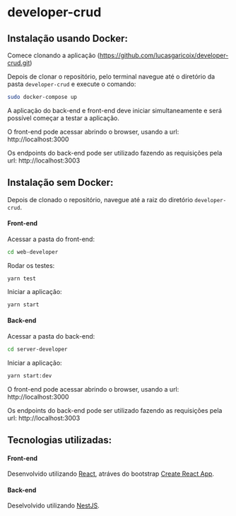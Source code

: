 # developer-crud

## Instalação usando Docker:
Comece clonando a aplicação (https://github.com/lucasgaricoix/developer-crud.git)

Depois de clonar o repositório, pelo terminal navegue até o diretório da pasta `developer-crud` e execute o comando:

```bash
sudo docker-compose up
```

A aplicação do back-end e front-end deve iniciar simultaneamente e será possível começar a testar a aplicação.

O front-end pode acessar abrindo o browser, usando a url: http://localhost:3000

Os endpoints do back-end pode ser utilizado fazendo as requisições pela url: http://localhost:3003

## Instalação sem Docker:
Depois de clonado o repositório, navegue até a raiz do diretório `developer-crud`.

#### Front-end

Acessar a pasta do front-end:
```bash
cd web-developer
```

Rodar os testes:
```
yarn test
```

Iniciar a aplicação:
```bash
yarn start
```

#### Back-end
Acessar a pasta do back-end:
```bash
cd server-developer
```

Iniciar a aplicação:
```bash
yarn start:dev
```

O front-end pode acessar abrindo o browser, usando a url: http://localhost:3000

Os endpoints do back-end pode ser utilizado fazendo as requisições pela url: http://localhost:3003

## Tecnologias utilizadas:

#### Front-end
Desenvolvido utilizando [React](https://reactjs.org/), atráves do bootstrap [Create React App](https://github.com/facebook/create-react-app).

#### Back-end
Deselvolvido utilizando [NestJS](https://github.com/nestjs/nest).
